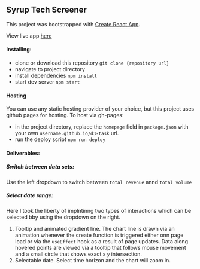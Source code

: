 ## Syrup Tech Screener

This project was bootstrapped with [Create React App](https://github.com/facebook/create-react-app).

View live app [here](https://Nnanyielugo.github.io/d3-task)

#### Installing:
- clone or download this repository `git clone {repository url}`
- navigate to project directory
- install dependencies `npm install`
- start dev server `npm start`

#### Hosting
You can use any static hosting provider of your choice, but this project uses github pages for hosting. To host via gh-pages:
- in the project directory, replace the `homepage` field in `package.json` with your own `username.github.io/d3-task` url.
- run the deploy script `npm run deploy`

#### Deliverables:
##### Switch between data sets:
Use the left dropdown to switch between `total revenue` annd `total volume`

##### Select date range:
Here I took the liberty of implntinng two types of interactions which can be selected bby using the dropdown on the right.
1. Tooltip and animated gradient line. The chart line is drawn via an animation whenever the create function is triggered either onn page load or via the `useEffect` hook as a result of page updates. Data along hovered points are viewed via a tooltip that follows mouse movement and a small circle that shows exact `x` `y` intersection.
2. Selectable date. Select time horizon and the chart will zoom in.
